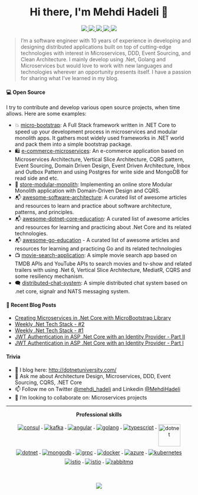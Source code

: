 <h1 align="center">Hi there, I'm Mehdi Hadeli 👋</h1>

<p align="center"> 
 <a href="https://twitter.com/mehdi_hadeli" alt="mehdi hadeli's github stats">
   <img src="https://img.shields.io/badge/-@mehdi_hadeli-%231DA1F2?style=flat-square&logo=twitter&logoColor=ffffff" />
 </a>
 <a href="https://github.com/mehdihadeli" alt="mehdi hadeli's github stats">
   <img src="https://img.shields.io/badge/-@mehdihadeli-%23181717?style=flat-square&logo=github" />
 </a>
 <a href="https://www.linkedin.com/in/mehdihadeli" alt="mehdi hadeli's github stats">
   <img src="https://img.shields.io/badge/-mehdihadeli-blue?style=flat-square&logo=Linkedin&logoColor=white&link=https://www.linkedin.com/in/mehdihadeli" />
 </a>
 <a href="https://dotnetuniversity.com" alt="mehdi hadeli's blog">
   <img src="https://img.shields.io/badge/blog-dotnetuniversity.com-brightgreen?style=flat-square" />
 </a>
 <a>
   <img src="https://komarev.com/ghpvc/?username=mehdihadeli&color=ff69b4&style=flat-square" />
 </a>
</p>


> I’m a software engineer with 10 years of experience in developing and designing distributed applications built on top of cutting-edge technologies with interest in Microservices, DDD, Event Sourcing, and Clean Architecture. I mainly develop using .Net, Golang and Microservices but would love to work with new languages and technologies wherever an opportunity presents itself. I have a passion for sharing what I’ve learned in my blog.

#### 💻 Open Source

I try to contribute and develop various open source projects, when time allows. Here are some examples:

- 💥 [micro-bootstrap](https://github.com/mehdihadeli/MicroBootstrap): A Full Stack framework written in .NET Core to speed up your development process in microservices and modular monolith apps. It gathers most widely used frameworks in .NET world and pack them into a simple bootstrap package. 
- 🛍️ [e-commerce-microservices](https://github.com/mehdihadeli/e-commerce-microservices): An e-commerce application based on Microservices Architecture, Vertical Slice Architecture, CQRS pattern, Event Sourcing, Domain Driven Design, Event Driven Architecture, Inbox and Outbox Pattern and using Postgres for write side and MongoDB for read side and etc.
- 🛒 [store-modular-monolith](https://github.com/mehdihadeli/store-modular-monolith): Implementing an online store Modular Monolith application with Domain-Driven Design and CQRS.
- 📬 [awesome-software-architecture](https://github.com/mehdihadeli/awesome-software-architecture): A curated list of awesome articles and resources to learn and practice about software architecture, patterns, and principles.
- 📬 [awesome-dotnet-core-education](https://github.com/mehdihadeli/awesome-dotnet-core-education): A curated list of awesome articles and resources for learning and practicing about .Net Core and its related technologies.
- 📬 [awesome-go-education](https://github.com/mehdihadeli/awesome-go-education) - A curated list of awesome articles and resources for learning and practicing Go and its related technologies
- 📺 [movie-search-application](https://github.com/mehdihadeli/movie-search-application): A simple movie search app based on TMDB APIs and YouTube APIs to search movies and tv-show and related trailers with using .Net 6, Vertical Slice Architecture, MediatR, CQRS and some resiliency mechanism.
- 🗨️ [distributed-chat-system](https://github.com/mehdihadeli/distributed-chat-system): A simple distributed chat system based on .net core, signalr and NATS messaging system.

#### 📙 Recent Blog Posts
<!--START_SECTION:feed-->
* [Creating Microservices in .Net Core with MicroBootstrap Library](https:&#x2F;&#x2F;dotnetuniversity.com&#x2F;creating-microservices-in-net-core&#x2F;)
* [Weekly .Net Tech Stack - #2](https:&#x2F;&#x2F;dotnetuniversity.com&#x2F;weekly-dotnet-tech-stack-2&#x2F;)
* [Weekly .Net Tech Stack - #1](https:&#x2F;&#x2F;dotnetuniversity.com&#x2F;weekly-dotnet-tech-stack-1&#x2F;)
* [JWT Authentication in ASP .Net Core with an Identity Provider - Part II](https:&#x2F;&#x2F;dotnetuniversity.com&#x2F;jwt-authentication-in-net-core-part2&#x2F;)
* [JWT Authentication in ASP .Net Core with an Identity Provider - Part I](https:&#x2F;&#x2F;dotnetuniversity.com&#x2F;jwt-authentication-in-asp-net-core&#x2F;)
<!--END_SECTION:feed-->

#### Trivia
- 📝 I blog here: http://dotnetuniversity.com/
- 💬 Ask me about Architecture Design, Microservices, DDD, Event Sourcing, CQRS, .NET Core
- 📫 Follow me on Twitter [@mehdi_hadeli](https://twitter.com/mehdi_hadeli) and Linkedin [@MehdiHadeli](https://www.linkedin.com/in/mehdihadeli/)
- 👯 I’m looking to collaborate on: Microservices projects

---

<p align="center"> 
 <strong>
  Professional skills
  </strong>
</p>

<p align="center">
  <a href="">
    <img src="https://www.vectorlogo.zone/logos/consulio/consulio-ar21.svg" alt="consul" style="vertical-align:top; margin:4px;">
  </a>
  <a href="">
    <img src="https://www.vectorlogo.zone/logos/apache_kafka/apache_kafka-ar21.svg" alt="kafka" style="vertical-align:top; margin:4px;">
  </a>
  <a href="https://angular.io">
    <img src="https://www.vectorlogo.zone/logos/angular/angular-ar21.svg" alt="angular" style="vertical-align:top; margin:4px;">
  </a>
   <a href="https://go.dev/">
    <img src="https://www.vectorlogo.zone/logos/golang/golang-ar21.svg" alt="golang" style="vertical-align:top; margin:4px;">
  </a>
  <a href="">
    <img src="https://www.vectorlogo.zone/logos/typescriptlang/typescriptlang-ar21.svg" alt="typescript" style="vertical-align:top; margin:4px;">
  </a>
  <a href="https://dotnet.microsoft.com/">
    <img src="https://upload.wikimedia.org/wikipedia/commons/e/ee/.NET_Core_Logo.svg" height="60px" alt="dotnet" style="vertical-align:top; margin:4px;">
  </a>
  <a href="https://dotnet.microsoft.com/">
    <img src="https://www.vectorlogo.zone/logos/dotnet/dotnet-ar21.svg" alt="dotnet" style="vertical-align:top; margin:4px;">
  </a>
  <a href="https://www.mongodb.com/">
    <img src="https://www.vectorlogo.zone/logos/mongodb/mongodb-ar21.svg" alt="mongodb" style="vertical-align:top; margin:4px;">
  </a>
   <a href="https://grpc.io/">
    <img src="https://www.vectorlogo.zone/logos/grpcio/grpcio-ar21.svg" alt="grpc" style="vertical-align:top; margin:4px;">
  </a>
  <a href="https://hub.docker.com/">
    <img src="https://www.vectorlogo.zone/logos/docker/docker-ar21.svg" alt="docker" style="vertical-align:top; margin:4px">
  </a>
   <a href="https://azure.microsoft.com">
    <img src="https://www.vectorlogo.zone/logos/microsoft_azure/microsoft_azure-ar21.svg" alt="azure" style="vertical-align:top; margin:4px">
  </a>
  <a href="https://kubernetes.io">
    <img src="https://www.vectorlogo.zone/logos/kubernetes/kubernetes-ar21.svg" alt="kubernetes" style="vertical-align:top; margin:4px">
  </a>
  <a href="https://istio.io">
    <img src="https://www.vectorlogo.zone/logos/istioio/istioio-ar21.svg" alt="istio" style="vertical-align:top; margin:4px">
  </a>
  <a href="https://www.envoyproxy.io">
    <img src="https://www.vectorlogo.zone/logos/envoyproxyio/envoyproxyio-ar21.svg" alt="istio" style="vertical-align:top; margin:4px">
  </a>
   <a href="https://www.rabbitmq.com">
    <img src="https://www.vectorlogo.zone/logos/rabbitmq/rabbitmq-ar21.svg" alt="rabbitmq" style="vertical-align:top; margin:4px">
  </a>
</p>
<br/>

<p align="center">
  <a href="#" alt="mehdi hadeli's github stats"><img src="https://github-readme-stats.vercel.app/api?username=mehdihadeli" /></a>
</p>



